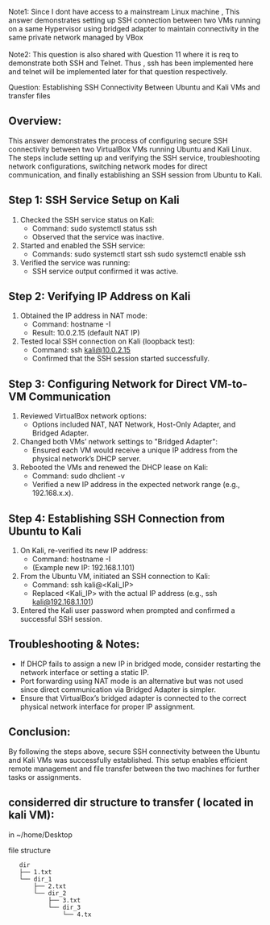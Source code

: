 Note1: Since I dont have access to a mainstream Linux machine , This answer demonstrates setting up SSH connection between two VMs running on a same Hypervisor using bridged adapter to maintain connectivity in the same private network managed by VBox <br><br>
Note2: This question is also shared with Question 11 where it is req to demonstrate both SSH and Telnet. Thus , ssh has been implemented here and telnet will be implemented later for that question respectively.


Question: Establishing SSH Connectivity Between Ubuntu and Kali VMs and transfer files 

Overview:
---------
This answer demonstrates the process of configuring secure SSH connectivity between two VirtualBox VMs running Ubuntu and Kali Linux. The steps include setting up and verifying the SSH service, troubleshooting network configurations, switching network modes for direct communication, and finally establishing an SSH session from Ubuntu to Kali.

Step 1: SSH Service Setup on Kali
----------------------------------
1. Checked the SSH service status on Kali:
   - Command: sudo systemctl status ssh
   - Observed that the service was inactive.
2. Started and enabled the SSH service:
   - Commands:
     sudo systemctl start ssh
     sudo systemctl enable ssh
3. Verified the service was running:
   - SSH service output confirmed it was active.

Step 2: Verifying IP Address on Kali
------------------------------------
1. Obtained the IP address in NAT mode:
   - Command: hostname -I
   - Result: 10.0.2.15 (default NAT IP)
2. Tested local SSH connection on Kali (loopback test):
   - Command: ssh kali@10.0.2.15
   - Confirmed that the SSH session started successfully.

Step 3: Configuring Network for Direct VM-to-VM Communication
-------------------------------------------------------------
1. Reviewed VirtualBox network options:
   - Options included NAT, NAT Network, Host-Only Adapter, and Bridged Adapter.
2. Changed both VMs’ network settings to "Bridged Adapter":
   - Ensured each VM would receive a unique IP address from the physical network’s DHCP server.
3. Rebooted the VMs and renewed the DHCP lease on Kali:
   - Command: sudo dhclient -v
   - Verified a new IP address in the expected network range (e.g., 192.168.x.x).

Step 4: Establishing SSH Connection from Ubuntu to Kali
--------------------------------------------------------
1. On Kali, re-verified its new IP address:
   - Command: hostname -I
   - (Example new IP: 192.168.1.101)
2. From the Ubuntu VM, initiated an SSH connection to Kali:
   - Command: ssh kali@<Kali_IP>
   - Replaced <Kali_IP> with the actual IP address (e.g., ssh kali@192.168.1.101)
3. Entered the Kali user password when prompted and confirmed a successful SSH session.

Troubleshooting & Notes:
------------------------
- If DHCP fails to assign a new IP in bridged mode, consider restarting the network interface or setting a static IP.
- Port forwarding using NAT mode is an alternative but was not used since direct communication via Bridged Adapter is simpler.
- Ensure that VirtualBox’s bridged adapter is connected to the correct physical network interface for proper IP assignment.

Conclusion:
-----------
By following the steps above, secure SSH connectivity between the Ubuntu and Kali VMs was successfully established. This setup enables efficient remote management and file transfer between the two machines for further tasks or assignments.



considerred dir structure to transfer ( located in kali VM):
-------------------------------------------------------------
in ~/home/Desktop

file structure
```
   dir
   ├── 1.txt
   └── dir_1
       ├── 2.txt
       └── dir_2
           ├── 3.txt
           └── dir_3
               └── 4.tx
```
